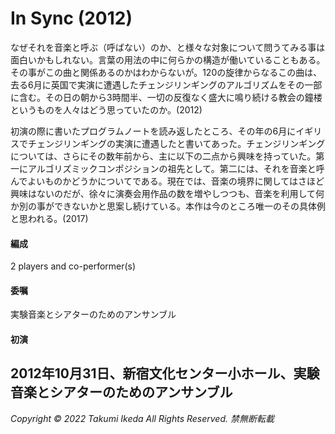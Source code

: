 # In Sync (2012)

なぜそれを音楽と呼ぶ（呼ばない）のか、と様々な対象について問うてみる事は面白いかもしれない。言葉の用法の中に何らかの構造が働いていることもある。その事がこの曲と関係あるのかはわからないが。120の旋律からなるこの曲は、去る6月に英国で実演に遭遇したチェンジリンギングのアルゴリズムをその一部に含む。その日の朝から3時間半、一切の反復なく盛大に鳴り続ける教会の鐘楼というものを人々はどう思っていたのか。(2012)

初演の際に書いたプログラムノートを読み返したところ、その年の6月にイギリスでチェンジリンギングの実演に遭遇したと書いてあった。チェンジリンギングについては、さらにその数年前から、主に以下の二点から興味を持っていた。第一にアルゴリズミックコンポジションの祖先として。第二には、それを音楽と呼んでよいものかどうかについてである。現在では、音楽の境界に関してはさほど興味はないのだが、徐々に演奏会用作品の数を増やしつつも、音楽を利用して何か別の事ができないかと思案し続けている。本作は今のところ唯一のその具体例と思われる。(2017)

#### 編成
2 players and co-performer(s)
#### 委嘱
実験音楽とシアターのためのアンサンブル
#### 初演
2012年10月31日、新宿文化センター小ホール、実験音楽とシアターのためのアンサンブル
---
*Copyright © 2022 Takumi Ikeda All Rights Reserved. 禁無断転載*